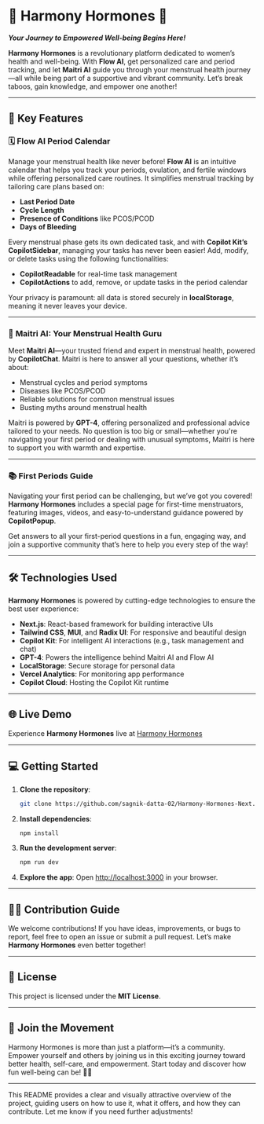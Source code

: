 # 🌸 Harmony Hormones 🌸  
**_Your Journey to Empowered Well-being Begins Here!_**

**Harmony Hormones** is a revolutionary platform dedicated to women’s health and well-being. With **Flow AI**, get personalized care and period tracking, and let **Maitri AI** guide you through your menstrual health journey—all while being part of a supportive and vibrant community. Let’s break taboos, gain knowledge, and empower one another!

---

## 🚀 Key Features

### 🗓️ **Flow AI Period Calendar**

Manage your menstrual health like never before! **Flow AI** is an intuitive calendar that helps you track your periods, ovulation, and fertile windows while offering personalized care routines. It simplifies menstrual tracking by tailoring care plans based on:

- **Last Period Date**
- **Cycle Length**
- **Presence of Conditions** like PCOS/PCOD
- **Days of Bleeding**

Every menstrual phase gets its own dedicated task, and with **Copilot Kit’s CopilotSidebar**, managing your tasks has never been easier! Add, modify, or delete tasks using the following functionalities:
- **CopilotReadable** for real-time task management
- **CopilotActions** to add, remove, or update tasks in the period calendar

Your privacy is paramount: all data is stored securely in **localStorage**, meaning it never leaves your device.

---

### 🧠 **Maitri AI: Your Menstrual Health Guru**

Meet **Maitri AI**—your trusted friend and expert in menstrual health, powered by **CopilotChat**. Maitri is here to answer all your questions, whether it’s about:

- Menstrual cycles and period symptoms
- Diseases like PCOS/PCOD
- Reliable solutions for common menstrual issues
- Busting myths around menstrual health

Maitri is powered by **GPT-4**, offering personalized and professional advice tailored to your needs. No question is too big or small—whether you're navigating your first period or dealing with unusual symptoms, Maitri is here to support you with warmth and expertise.

---

### 📚 **First Periods Guide**

Navigating your first period can be challenging, but we’ve got you covered! **Harmony Hormones** includes a special page for first-time menstruators, featuring images, videos, and easy-to-understand guidance powered by **CopilotPopup**.

Get answers to all your first-period questions in a fun, engaging way, and join a supportive community that’s here to help you every step of the way!

---

## 🛠️ Technologies Used

**Harmony Hormones** is powered by cutting-edge technologies to ensure the best user experience:
- **Next.js**: React-based framework for building interactive UIs
- **Tailwind CSS**, **MUI**, and **Radix UI**: For responsive and beautiful design
- **Copilot Kit**: For intelligent AI interactions (e.g., task management and chat)
- **GPT-4**: Powers the intelligence behind Maitri AI and Flow AI
- **LocalStorage**: Secure storage for personal data
- **Vercel Analytics**: For monitoring app performance
- **Copilot Cloud**: Hosting the Copilot Kit runtime

---

## 🌐 Live Demo

Experience **Harmony Hormones** live at [Harmony Hormones](https://harmonyhormones.vercel.app)

---

## 💻 Getting Started

1. **Clone the repository**:
   ```bash
   git clone https://github.com/sagnik-datta-02/Harmony-Hormones-Next.git
   ```

2. **Install dependencies**:
   ```bash
   npm install
   ```

3. **Run the development server**:
   ```bash
   npm run dev
   ```

4. **Explore the app**: Open [http://localhost:3000](http://localhost:3000) in your browser.

---

## 👩‍💻 Contribution Guide

We welcome contributions! If you have ideas, improvements, or bugs to report, feel free to open an issue or submit a pull request. Let’s make **Harmony Hormones** even better together!

---

## 📄 License

This project is licensed under the **MIT License**.

---

## 🌟 Join the Movement
Harmony Hormones is more than just a platform—it’s a community. Empower yourself and others by joining us in this exciting journey toward better health, self-care, and empowerment. Start today and discover how fun well-being can be! 🌺🚀

---

This README provides a clear and visually attractive overview of the project, guiding users on how to use it, what it offers, and how they can contribute. Let me know if you need further adjustments!
